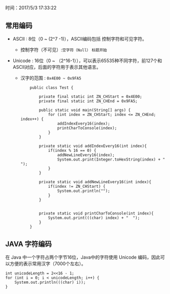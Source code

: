 ##  
时间：2017/5/3 17:33:22 

## 常用编码
* ASCII : 8位（0 ~ (2^7 -1)），ASCII编码包括 控制字符和可见字符。

  * 控制字符（不可见）:`空字符（Null）` `标题开始`
		
* Unicode : 16位（0 ~ （2^16-1）），可以表示65535种不同字符，前127个和ASCII对应，后面的字符用于表示其他语言。
  * 汉字的范围 : `0x4E00 ~ 0x9FA5`

			
			public class Test {
			
			    private final static int ZN_CHStart = 0x4E00;
			    private final static int ZN_CHEnd = 0x9FA5;
			
			    public static void main(String[] args) {
			        for (int index = ZN_CHStart; index <= ZN_CHEnd; index++) {
			            addIndexEvery16(index);
			            printCharToConsole(index);
			        }
			    }
			
			    private static void addIndexEvery16(int index){
			        if(index % 16 == 0) {
			            addNewLineEvery16(index);
			            System.out.print(Integer.toHexString(index) + "  ");
			        }
			    }
			
			    private static void addNewLineEvery16(int index){
			        if(index != ZN_CHStart) {
			            System.out.println("");
			        }
			    }
			
			
			    private static void printCharToConsole(int index){
			        System.out.print(((char) index) + "  ");
			    }
			}


## JAVA 字符编码

在 Java 中一个字符占两个字节16位，Java中的字符使用 Unicode 编码，因此可以方便的表示常用汉字（7000个左右）。

	int unicodeLength = 2<<16 - 1;
    for (int i = 0; i < unicodeLength; i++) {
        System.out.println(((char) i));
    }

